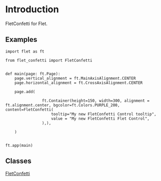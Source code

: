 # Introduction

FletConfetti for Flet.

## Examples

```
import flet as ft

from flet_confetti import FletConfetti


def main(page: ft.Page):
    page.vertical_alignment = ft.MainAxisAlignment.CENTER
    page.horizontal_alignment = ft.CrossAxisAlignment.CENTER

    page.add(

                ft.Container(height=150, width=300, alignment = ft.alignment.center, bgcolor=ft.Colors.PURPLE_200, content=FletConfetti(
                    tooltip="My new FletConfetti Control tooltip",
                    value = "My new FletConfetti Flet Control", 
                ),),

    )


ft.app(main)
```

## Classes

[FletConfetti](FletConfetti.md)


